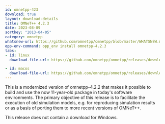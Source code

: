 ```yaml
---
id: omnetpp-423
download: true
layout: download-details
title: OMNeT++ 4.2.3
date: 2023-08-09
sortkey: "2013-04-05"
category: omnetpp
whatsnew-url: https://github.com/omnetpp/omnetpp/blob/master/WHATSNEW.md#omnet-423-august-2023
opp-env-command: opp_env install omnetpp-4.2.3
tabs:
- id: linux
  download-file-url: https://github.com/omnetpp/omnetpp/releases/download/omnetpp-4.2.3/omnetpp-4.2.3-src.tgz

- id: macos
  download-file-url: https://github.com/omnetpp/omnetpp/releases/download/omnetpp-4.2.3/omnetpp-4.2.3-src.tgz
---
```


This is a modernized version of omnetpp-4.2.2 that makes it possible to build and use the now 11-year-old package in today's software environments. The primary objective of this release is to facilitate the execution of old simulation models, e.g. for reproducing simulation results or as a basis of porting them to more recent versions of OMNeT++.

This release does not contain a download for Windows.